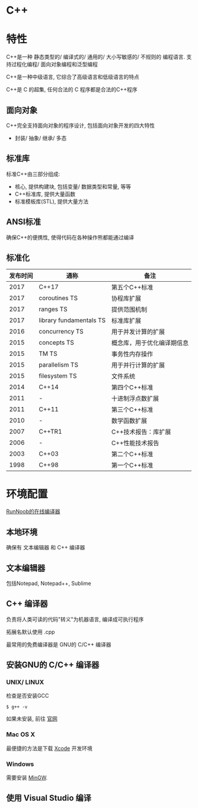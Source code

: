 # C++

# 特性

C++是一种 静态类型的/ 编译式的/ 通用的/ 大小写敏感的/ 不规则的 编程语言. 支持过程化编程/ 面向对象编程和泛型编程

C++是一种中级语言, 它综合了高级语言和低级语言的特点

C++是 C 的超集, 任何合法的 C 程序都是合法的C++程序

## 面向对象

C++完全支持面向对象的程序设计, 包括面向对象开发的四大特性

- 封装/ 抽象/ 继承/ 多态

## 标准库

标准C++由三部分组成:

- 核心, 提供构建块, 包括变量/ 数据类型和常量, 等等
- C++标准库, 提供大量函数
- 标准模板库(STL), 提供大量方法

## ANSI标准

确保C++的便携性, 使得代码在各种操作熊都能通过编译   

## 标准化

| 发布时间 | 通称                    | 备注                       |
| -------- | ----------------------- | -------------------------- |
| 2017     | C++17                   | 第五个C++标准              |
| 2017     | coroutines TS           | 协程库扩展                 |
| 2017     | ranges TS               | 提供范围机制               |
| 2017     | library fundamentals TS | 标准库扩展                 |
| 2016     | concurrency TS          | 用于并发计算的扩展         |
| 2015     | concepts TS             | 概念库，用于优化编译期信息 |
| 2015     | TM TS                   | 事务性内存操作             |
| 2015     | parallelism TS          | 用于并行计算的扩展         |
| 2015     | filesystem TS           | 文件系统                   |
| 2014     | C++14                   | 第四个C++标准              |
| 2011     | -                       | 十进制浮点数扩展           |
| 2011     | C++11                   | 第三个C++标准              |
| 2010     | -                       | 数学函数扩展               |
| 2007     | C++TR1                  | C++技术报告：库扩展        |
| 2006     | -                       | C++性能技术报告            |
| 2003     | C++03                   | 第二个C++标准              |
| 1998     | C++98                   | 第一个C++标准              |



# 环境配置
[RunNoob的在线编译器](https://www.runoob.com/try/runcode.php?filename=helloworld&type=cpp)

## 本地环境

确保有 文本编辑器 和 C++ 编译器

## 文本编辑器

包括Notepad, Notepad++, Sublime

## C++ 编译器

负责将人类可读的代码"转义"为机器语言, 编译成可执行程序

拓展名默认使用 .cpp

最常用的免费编译器是 GNU的 C/C++ 编译器

## 安装GNU的 C/C++ 编译器

### UNIX/ LINUX

检查是否安装GCC

`$ g++ -v`

如果未安装, 前往 [官网](http://gcc.gnu.org/install/)

### Mac OS X

最便捷的方法是下载 [Xcode](https://developer.apple.com/download) 开发环境

### Windows

需要安装 [MinGW](http://mingw-w64.org/doku.php).

## 使用 Visual Studio 编译

